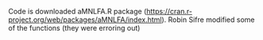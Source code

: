 Code is downloaded aMNLFA.R package (https://cran.r-project.org/web/packages/aMNLFA/index.html).
Robin Sifre modified some of the functions (they were erroring out)
